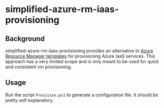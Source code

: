 # simplified-azure-rm-iaas-provisioning
## Background
simplified-azure-rm-iaas-provisioning provides an alternative to [Azure Resource Manager templates](https://azure.microsoft.com/en-us/documentation/articles/resource-group-authoring-templates/) for provisioning Azure IaaS services.
This approach has a very limited scope and is only meant to be used for quick and consistent vm provisioning.
## Usage
Run the script `Provision.ps1` to generate a configuration file. It should be pretty self explanatory.
